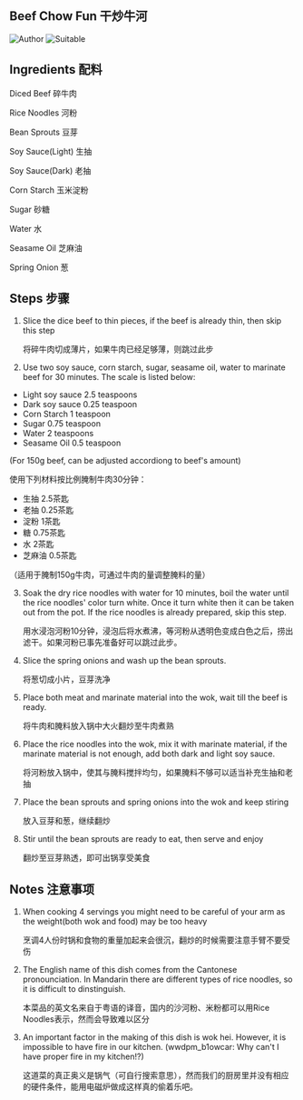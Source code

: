 ## Beef Chow Fun 干炒牛河

![Author](https://img.shields.io/badge/Author-wwdpm__b1owcar-blueviolet)
![Suitable](https://img.shields.io/badge/Suitable%20For-2--4%20People-brightgreen)

## Ingredients 配料

Diced Beef 碎牛肉

Rice Noodles 河粉

Bean Sprouts 豆芽

Soy Sauce(Light) 生抽

Soy Sauce(Dark) 老抽

Corn Starch 玉米淀粉

Sugar 砂糖

Water 水

Seasame Oil 芝麻油

Spring Onion 葱

## Steps 步骤

1. Slice the dice beef to thin pieces, if the beef is already thin, then skip this step

    将碎牛肉切成薄片，如果牛肉已经足够薄，则跳过此步

2. Use two soy sauce, corn starch, sugar, seasame oil, water to marinate beef for 30 minutes. The scale is listed below:

- Light soy sauce 2.5 teaspoons
- Dark soy sauce 0.25 teaspoon
- Corn Starch 1 teaspoon
- Sugar 0.75 teaspoon
- Water 2 teaspoons
- Seasame Oil 0.5 teaspoon

(For 150g beef, can be adjusted accordiong to beef's amount)

   使用下列材料按比例腌制牛肉30分钟：

- 生抽 2.5茶匙
- 老抽 0.25茶匙
- 淀粉 1茶匙
- 糖 0.75茶匙
- 水 2茶匙
- 芝麻油 0.5茶匙

（适用于腌制150g牛肉，可通过牛肉的量调整腌料的量）

3. Soak the dry rice noodles with water for 10 minutes, boil the water until the rice noodles' color turn white. Once it turn white then it can be taken out from the pot. If the rice noodles is already prepared, skip this step.

    用水浸泡河粉10分钟，浸泡后将水煮沸，等河粉从透明色变成白色之后，捞出滤干。如果河粉已事先准备好可以跳过此步。

4. Slice the spring onions and wash up the bean sprouts.

    将葱切成小片，豆芽洗净

5. Place both meat and marinate material into the wok, wait till the beef is ready.

    将牛肉和腌料放入锅中大火翻炒至牛肉煮熟

6. Place the rice noodles into the wok, mix it with marinate material, if the marinate material is not enough, add both dark and light soy sauce.

    将河粉放入锅中，使其与腌料搅拌均匀，如果腌料不够可以适当补充生抽和老抽

7. Place the bean sprouts and spring onions into the wok and keep stiring

    放入豆芽和葱，继续翻炒

8. Stir until the bean sprouts are ready to eat, then serve and enjoy

    翻炒至豆芽熟透，即可出锅享受美食

## Notes 注意事项

1. When cooking 4 servings you might need to be careful of your arm as the weight(both wok and food) may be too heavy

    烹调4人份时锅和食物的重量加起来会很沉，翻炒的时候需要注意手臂不要受伤

2. The English name of this dish comes from the Cantonese pronounciation. In Mandarin there are different types of rice noodles, so it is difficult to dinstinguish.

    本菜品的英文名来自于粤语的译音，国内的沙河粉、米粉都可以用Rice Noodles表示，然而会导致难以区分

3. An important factor in the making of this dish is wok hei. However, it is impossible to have fire in our kitchen. (wwdpm_b1owcar: Why can't I have proper fire in my kitchen!?)

    这道菜的真正奥义是锅气（可自行搜索意思），然而我们的厨房里并没有相应的硬件条件，能用电磁炉做成这样真的偷着乐吧。

